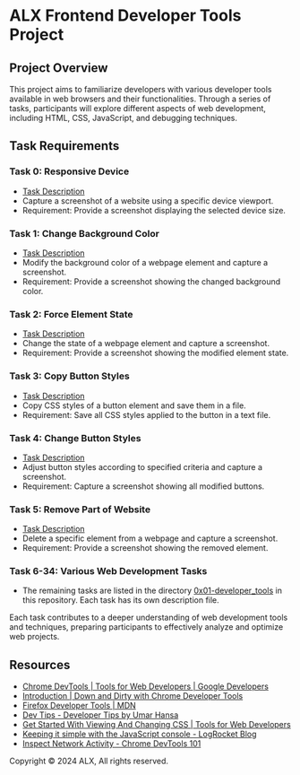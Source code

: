 # ALX Frontend Developer Tools Project

## Project Overview

This project aims to familiarize developers with various developer tools available in web browsers and their functionalities. Through a series of tasks, participants will explore different aspects of web development, including HTML, CSS, JavaScript, and debugging techniques.

## Task Requirements

### Task 0: Responsive Device
- [Task Description](0x01-developer_tools/0-responsive_device.png)
- Capture a screenshot of a website using a specific device viewport.
- Requirement: Provide a screenshot displaying the selected device size.

### Task 1: Change Background Color
- [Task Description](0x01-developer_tools/1-change_bg_color.png)
- Modify the background color of a webpage element and capture a screenshot.
- Requirement: Provide a screenshot showing the changed background color.

### Task 2: Force Element State
- [Task Description](0x01-developer_tools/2-pathways_menu.png)
- Change the state of a webpage element and capture a screenshot.
- Requirement: Provide a screenshot showing the modified element state.

### Task 3: Copy Button Styles
- [Task Description](0x01-developer_tools/3-button_styles)
- Copy CSS styles of a button element and save them in a file.
- Requirement: Save all CSS styles applied to the button in a text file.

### Task 4: Change Button Styles
- [Task Description](0x01-developer_tools/4-new_buttons.png)
- Adjust button styles according to specified criteria and capture a screenshot.
- Requirement: Capture a screenshot showing all modified buttons.

### Task 5: Remove Part of Website
- [Task Description](0x01-developer_tools/5-deleted_elements.png)
- Delete a specific element from a webpage and capture a screenshot.
- Requirement: Provide a screenshot showing the removed element.

### Task 6-34: Various Web Development Tasks
- The remaining tasks are listed in the directory [0x01-developer_tools](0x01-developer_tools) in this repository. Each task has its own description file.

Each task contributes to a deeper understanding of web development tools and techniques, preparing participants to effectively analyze and optimize web projects.

## Resources
- [Chrome DevTools | Tools for Web Developers | Google Developers](https://developers.google.com/web/tools/chrome-devtools)
- [Introduction | Down and Dirty with Chrome Developer Tools](https://www.html5rocks.com/en/tutorials/developertools/part1/)
- [Firefox Developer Tools | MDN](https://developer.mozilla.org/en-US/docs/Tools)
- [Dev Tips - Developer Tips by Umar Hansa](https://umaar.com/dev-tips/)
- [Get Started With Viewing And Changing CSS | Tools for Web Developers](https://developers.google.com/web/tools/chrome-devtools/css)
- [Keeping it simple with the JavaScript console - LogRocket Blog](https://blog.logrocket.com/keeping-it-simple-with-the-javascript-console/)
- [Inspect Network Activity - Chrome DevTools 101](https://www.devtools.life/)

Copyright © 2024 ALX, All rights reserved.

